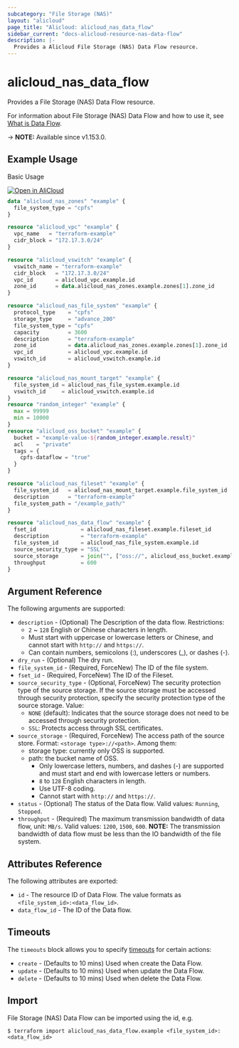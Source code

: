 ```yaml
---
subcategory: "File Storage (NAS)"
layout: "alicloud"
page_title: "Alicloud: alicloud_nas_data_flow"
sidebar_current: "docs-alicloud-resource-nas-data-flow"
description: |-
  Provides a Alicloud File Storage (NAS) Data Flow resource.
---
```


# alicloud_nas_data_flow

Provides a File Storage (NAS) Data Flow resource.

For information about File Storage (NAS) Data Flow and how to use it, see [What is Data Flow](https://www.alibabacloud.com/help/en/doc-detail/27530.html).

-> **NOTE:** Available since v1.153.0.

## Example Usage

Basic Usage

<div style="display: block;margin-bottom: 40px;"><div class="oics-button" style="float: right;position: absolute;margin-bottom: 10px;">
  <a href="https://api.aliyun.com/api-tools/terraform?resource=alicloud_nas_data_flow&exampleId=6ff8d26a-7906-f0c9-065c-7bfc0d61b9d2412e48cb&activeTab=example&spm=docs.r.nas_data_flow.0.6ff8d26a79&intl_lang=EN_US" target="_blank">
    <img alt="Open in AliCloud" src="https://img.alicdn.com/imgextra/i1/O1CN01hjjqXv1uYUlY56FyX_!!6000000006049-55-tps-254-36.svg" style="max-height: 44px; max-width: 100%;">
  </a>
</div></div>

```terraform
data "alicloud_nas_zones" "example" {
  file_system_type = "cpfs"
}

resource "alicloud_vpc" "example" {
  vpc_name   = "terraform-example"
  cidr_block = "172.17.3.0/24"
}

resource "alicloud_vswitch" "example" {
  vswitch_name = "terraform-example"
  cidr_block   = "172.17.3.0/24"
  vpc_id       = alicloud_vpc.example.id
  zone_id      = data.alicloud_nas_zones.example.zones[1].zone_id
}

resource "alicloud_nas_file_system" "example" {
  protocol_type    = "cpfs"
  storage_type     = "advance_200"
  file_system_type = "cpfs"
  capacity         = 3600
  description      = "terraform-example"
  zone_id          = data.alicloud_nas_zones.example.zones[1].zone_id
  vpc_id           = alicloud_vpc.example.id
  vswitch_id       = alicloud_vswitch.example.id
}

resource "alicloud_nas_mount_target" "example" {
  file_system_id = alicloud_nas_file_system.example.id
  vswitch_id     = alicloud_vswitch.example.id
}
resource "random_integer" "example" {
  max = 99999
  min = 10000
}
resource "alicloud_oss_bucket" "example" {
  bucket = "example-value-${random_integer.example.result}"
  acl    = "private"
  tags = {
    cpfs-dataflow = "true"
  }
}

resource "alicloud_nas_fileset" "example" {
  file_system_id   = alicloud_nas_mount_target.example.file_system_id
  description      = "terraform-example"
  file_system_path = "/example_path/"
}

resource "alicloud_nas_data_flow" "example" {
  fset_id              = alicloud_nas_fileset.example.fileset_id
  description          = "terraform-example"
  file_system_id       = alicloud_nas_file_system.example.id
  source_security_type = "SSL"
  source_storage       = join("", ["oss://", alicloud_oss_bucket.example.bucket])
  throughput           = 600
}
```

## Argument Reference

The following arguments are supported:

* `description` - (Optional) The Description of the data flow. Restrictions:
  - `2` ~ `128` English or Chinese characters in length.
  - Must start with uppercase or lowercase letters or Chinese, and cannot start with `http://` and `https://`.
  - Can contain numbers, semicolons (:), underscores (_), or dashes (-).
* `dry_run` - (Optional) The dry run.
* `file_system_id` - (Required, ForceNew) The ID of the file system.
* `fset_id` - (Required, ForceNew) The ID of the Fileset.
* `source_security_type` - (Optional, ForceNew) The security protection type of the source storage. If the source storage must be accessed through security protection, specify the security protection type of the source storage. Value:
  - `NONE` (default): Indicates that the source storage does not need to be accessed through security protection.
  - `SSL`: Protects access through SSL certificates.
* `source_storage` - (Required, ForceNew) The access path of the source store. Format: `<storage type>://<path>`. Among them:
  - storage type: currently only OSS is supported.
  - path: the bucket name of OSS.
    - Only lowercase letters, numbers, and dashes (-) are supported and must start and end with lowercase letters or numbers.
    - `8` to `128` English characters in length.
    - Use UTF-8 coding.
    - Cannot start with `http://` and `https://`.
* `status` - (Optional) The status of the Data flow. Valid values: `Running`, `Stopped`.
* `throughput` - (Required) The maximum transmission bandwidth of data flow, unit: `MB/s`. Valid values: `1200`, `1500`, `600`. **NOTE:** The transmission bandwidth of data flow must be less than the IO bandwidth of the file system.

## Attributes Reference

The following attributes are exported:

* `id` - The resource ID of Data Flow. The value formats as `<file_system_id>:<data_flow_id>`.
* `data_flow_id` - The ID of the Data flow.

## Timeouts

The `timeouts` block allows you to specify [timeouts](https://www.terraform.io/docs/configuration-0-11/resources.html#timeouts) for certain actions:

* `create` - (Defaults to 10 mins) Used when create the Data Flow.
* `update` - (Defaults to 10 mins) Used when update the Data Flow.
* `delete` - (Defaults to 10 mins) Used when delete the Data Flow.

## Import

File Storage (NAS) Data Flow can be imported using the id, e.g.

```shell
$ terraform import alicloud_nas_data_flow.example <file_system_id>:<data_flow_id>
```